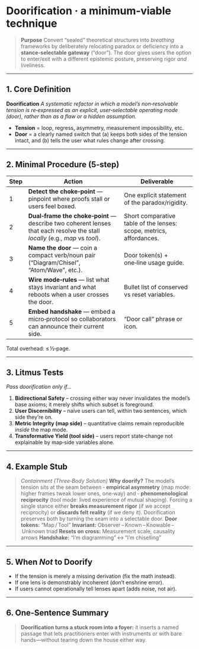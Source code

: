 # Doorification · a minimum‑viable technique

> **Purpose**
> Convert “sealed” theoretical structures into *breathing* frameworks by
> deliberately relocating paradox or deficiency into a **stance‑selectable
> gateway** (“door”). The door gives users the option to enter/exit with a
> different epistemic posture, preserving rigor *and* liveliness.

---

## 1. Core Definition

**Doorification**
*A systematic refactor in which a model’s non‑resolvable tension is re‑expressed
as an explicit, user‑selectable operating mode (door), rather than as a flaw or
a hidden assumption.*

- **Tension** = loop, regress, asymmetry, measurement impossibility, etc.
- **Door** = a clearly named switch that (a) keeps both sides of the tension
  intact, and (b) tells the user what rules change after crossing.

---

## 2. Minimal Procedure (5‑step)

| Step | Action | Deliverable |
|------|--------|-------------|
| 1 | **Detect the choke‑point** — pinpoint where proofs stall or users feel boxed. | One explicit statement of the paradox/rigidity. |
| 2 | **Dual‑frame the choke‑point** — describe two coherent lenses that each resolve the stall *locally* (e.g., *map* vs *tool*). | Short comparative table of the lenses: scope, metrics, affordances. |
| 3 | **Name the door** — coin a compact verb/noun pair (“Diagram/Chisel”, “Atom/Wave”, etc.). | Door token(s) + one‑line usage guide. |
| 4 | **Wire mode‑rules** — list what stays invariant and what reboots when a user crosses the door. | Bullet list of conserved vs reset variables. |
| 5 | **Embed handshake** — embed a micro‑protocol so collaborators can announce their current side. | “Door call” phrase or icon. |

Total overhead: ≤ ½‑page.

---

## 3. Litmus Tests

*Pass doorification only if…*

1. **Bidirectional Safety** – crossing either way never invalidates the
   model’s base axioms; it merely shifts which subset is foreground.
2. **User Discernibility** – naïve users can tell, within two sentences, which
   side they’re on.
3. **Metric Integrity (map side)** – quantitative claims remain reproducible
   *inside* the map mode.
4. **Transformative Yield (tool side)** – users report state‑change not
   explainable by map‑side variables alone.

---

## 4. Example Stub
> *Containment (Three‑Body Solution)*
> **Why doorify?** The model’s tension sits at the seam between
> ‑ **empirical asymmetry** (map mode: higher frames tweak lower ones, one‑way) and
> ‑ **phenomenological reciprocity** (tool mode: lived experience of mutual shaping).
> Forcing a single stance either **breaks measurement rigor** (if we accept reciprocity)
> or **discards felt reality** (if we deny it).
> Doorification preserves both by turning the seam into a selectable door.
> **Door tokens:** “Map / Tool”
> **Invariant:** Observer – Known – Knowable – Unknown triad
> **Resets on cross:** Measurement scale, causality arrows
> **Handshake:** “I’m diagramming” ↔ “I’m chiselling”

---

## 5. When *Not* to Doorify

* If the tension is merely a missing derivation (fix the math instead).
* If one lens is demonstrably incoherent (don’t enshrine error).
* If users cannot operationally tell lenses apart (adds noise, not air).

---

## 6. One‑Sentence Summary

> **Doorification turns a stuck room into a foyer:** it inserts a named passage
> that lets practitioners enter with instruments or with bare hands—without
> tearing down the house either way.
